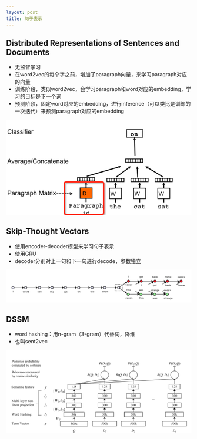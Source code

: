 ```yaml
---
layout: post
title: 句子表示
---
```


## Distributed Representations of Sentences and Documents

* 无监督学习
* 在word2vec的每个字之前，增加了paragraph向量，来学习paragraph对应的向量
* 训练阶段，类似word2vec，会学习paragraph和word对应的embedding，学习的目标是下一个词
* 预测阶段，固定word对应的embedding，进行inference（可以类比是训练的一次迭代）来预测paragraph对应的embedding

![](https://github.com/xiongchao/xiongchao.github.io/blob/master/_pics/2017-05-05-doc-embedding/doc-embedding1.png)

## Skip-Thought Vectors 

* 使用encoder-decoder模型来学习句子表示
* 使用GRU
* decoder分别对上一句和下一句进行decode，参数独立

![](https://github.com/xiongchao/xiongchao.github.io/blob/master/_pics/2017-05-05-doc-embedding/doc-embedding2.png)

## DSSM
* word hashing：用n-gram（3-gram）代替词，降维
* 也叫sent2vec

![](https://github.com/xiongchao/xiongchao.github.io/blob/master/_pics/2017-05-05-doc-embedding/doc-embedding3.png)

